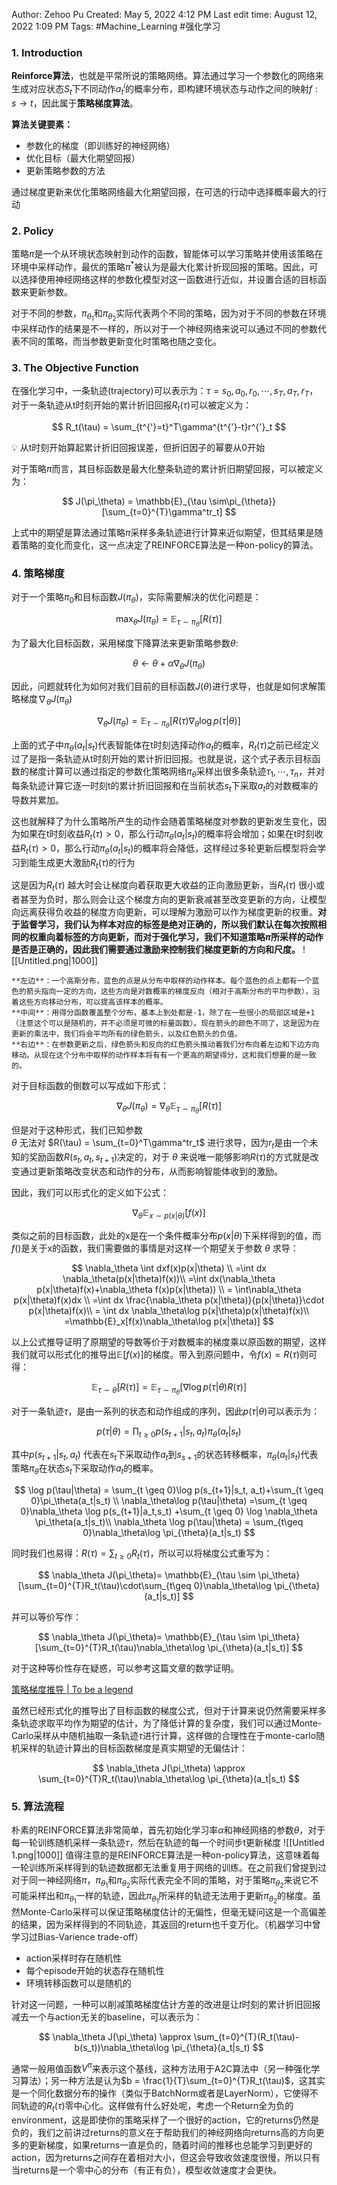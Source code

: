 Author: Zehoo Pu
Created: May 5, 2022 4:12 PM
Last edit time: August 12, 2022 1:09 PM
Tags: #Machine_Learning #强化学习
### 1. Introduction
**Reinforce算法**，也就是平常所说的策略网络。算法通过学习一个参数化的网络来生成对应状态$S_t$下不同动作$a_t^i$的概率分布，即构建环境状态与动作之间的映射$f:s\rightarrow t$，因此属于**策略梯度算法**。

**算法关键要素：**

- 参数化的梯度（即训练好的神经网络）
- 优化目标（最大化期望回报）
- 更新策略参数的方法

通过梯度更新来优化策略网络最大化期望回报，在可选的行动中选择概率最大的行动

### 2. Policy

策略$\pi$是一个从环境状态映射到动作的函数，智能体可以学习策略并使用该策略在环境中采样动作，最优的策略$\pi^*$被认为是最大化累计折现回报的策略。因此，可以选择使用神经网络这样的参数化模型对这一函数进行近似，并设置合适的目标函数来更新参数。

对于不同的参数，$\pi_{\theta_1}$和$\pi_{\theta_2}$实际代表两个不同的策略，因为对于不同的参数在环境中采样动作的结果是不一样的，所以对于一个神经网络来说可以通过不同的参数代表不同的策略，而当参数更新变化时策略也随之变化。

### 3. The Objective Function

在强化学习中，一条轨迹(trajectory)可以表示为：$\tau = s_0,a_0,r_0,\cdots,s_T,a_T,r_T$，对于一条轨迹从t时刻开始的累计折旧回报$R_t(\tau)$可以被定义为：

$$
R_t(\tau) = \sum_{t^{'}=t}^T\gamma^{t^{'}-t}r^{'}_t
$$

<aside>
💡 从t时刻开始算起累计折旧回报误差，但折旧因子的幂要从0开始

</aside>

对于策略$\pi$而言，其目标函数是最大化整条轨迹的累计折旧期望回报，可以被定义为：

$$
J(\pi_\theta) = \mathbb{E}_{\tau \sim\pi_{\theta}}[\sum_{t=0}^{T}\gamma^tr_t]
$$

上式中的期望是算法通过策略$\pi$采样多条轨迹进行计算来近似期望，但其结果是随着策略的变化而变化，这一点决定了REINFORCE算法是一种on-policy的算法。

### 4. 策略梯度

对于一个策略$\pi_0$和目标函数$J(\pi_\theta)$，实际需要解决的优化问题是：

$$
\max_{\theta} J(\pi_\theta) = \mathbb{E}_{\tau\sim\pi_\theta}[R(\tau)]
$$

为了最大化目标函数，采用梯度下降算法来更新策略参数$\theta$:

$$
\theta \leftarrow \theta +\alpha\nabla_{\theta} J(\pi_\theta)
$$

因此，问题就转化为如何对我们目前的目标函数$J(\theta)$进行求导，也就是如何求解策略梯度$\nabla_\theta J(\pi_\theta)$

$$
\nabla_\theta J(\pi_\theta) = \mathbb{E}_{\tau \sim\pi_{\theta}}[R(\tau)\nabla_\theta \log p(\tau|\theta)] 
$$

上面的式子中$\pi_\theta(a_t|s_t)$代表智能体在t时刻选择动作$a_t$的概率，$R_t(\tau)$之前已经定义过了是指一条轨迹从t时刻开始的累计折旧回报。也就是说，这个式子表示目标函数的梯度计算可以通过指定的参数化策略网络$\pi_\theta$采样出很多条轨迹$\tau_1,\cdots,\tau_n$，并对每条轨迹计算它逐一时刻t的累计折旧回报和在当前状态$s_t$下采取$a_t$的对数概率的导数并累加。

这也就解释了为什么策略所产生的动作会随着策略梯度对参数的更新发生变化，因为如果在t时刻收益$R_t(\tau)>0$，那么行动$\pi_\theta(a_t | s_t)$的概率将会增加；如果在t时刻收益$R_t(\tau)>0$，那么行动$\pi_\theta(a_t | s_t)$的概率将会降低，这样经过多轮更新后模型将会学习到能生成更大激励$R_t(\tau)$的行为

这是因为$R_t(\tau)$ 越大时会让梯度向着获取更大收益的正向激励更新，当$R_t(\tau)$ 很小或者甚至为负时，那么则会让这个梯度方向的更新衰减甚至改变更新的方向，让模型向远离获得负收益的梯度方向更新，可以理解为激励可以作为梯度更新的权重。**对于监督学习，我们认为样本对应的标签是绝对正确的，所以我们默认在每次按照相同的权重向着标签的方向更新，而对于强化学习，我们不知道策略$\pi$所采样的动作是否是正确的，因此我们需要通过激励来控制我们梯度更新的方向和尺度。**
![[Untitled.png|1000]]
```ad-note
**左边**：一个高斯分布，蓝色的点是从分布中取样的动作样本。每个蓝色的点上都有一个蓝色的箭头指向一定的方向，这些方向是对数概率的梯度反向（相对于高斯分布的平均参数），沿着这些方向移动分布，可以提高该样本的概率。
**中间**：用得分函数覆盖整个分布，基本上到处都是-1，除了在一些很小的局部区域是+1（注意这个可以是随机的，并不必须是可微的标量函数）。现在箭头的颜色不同了，这是因为在更新的乘法中，我们将会平均所有的绿色箭头，以及红色箭头的负值。
**右边**：在参数更新之后，绿色箭头和反向的红色箭头推动着我们分布向着左边和下边方向移动。从现在这个分布中取样的动作样本将有有一个更高的期望得分，这和我们想要的是一致的。
```
对于目标函数的倒数可以写成如下形式：

$$
\nabla_\theta J(\pi_\theta) = \nabla_\theta\mathbb{E}_{\tau \sim \pi_\theta}[R(\tau)]
$$

但是对于这种形式，我们已知参数  
$\theta$ 无法对 $R(\tau) = \sum_{t=0}^T\gamma^tr_t$ 进行求导，因为$r_t$是由一个未知的奖励函数$R(s_t,a_t,s_{t+1})$决定的，对于 $\theta$ 来说唯一能够影响$R(\tau)$的方式就是改变通过更新策略改变状态和动作的分布，从而影响智能体收到的激励。

因此，我们可以形式化的定义如下公式：

$$
\nabla_\theta \mathbb{E}_{x\sim p(x|\theta)}[f(x)]
$$

类似之前的目标函数，此处的x是在一个条件概率分布$p(x|\theta)$下采样得到的值，而$f()$是关于x的函数，我们需要做的事情是对这样一个期望关于参数 $\theta$ 求导：

$$
\nabla_\theta \int dxf(x)p(x|\theta) \\
=\int dx \nabla_\theta(p(x|\theta)f(x))\\
=\int dx(\nabla_\theta p(x|\theta)f(x)+\nabla_\theta f(x)p(x|\theta)) \\
= \int\nabla_\theta p(x|\theta)f(x)dx \\
=\int dx \frac{\nabla_\theta p(x|\theta)}{p(x|\theta)}\cdot p(x|\theta)f(x)\\
= \int dx \nabla_\theta\log p(x|\theta)p(x|\theta)f(x)\\
=\mathbb{E}_x[f(x)\nabla_\theta\log p(x|\theta)]
$$

以上公式推导证明了原期望的导数等价于对数概率的梯度乘以原函数的期望，这样我们就可以形式化的推导出$\mathbb{E}[f(x)]$的梯度。带入到原问题中，令$f(x) = R(\tau)$则可得：

$$
\mathbb{E}_{\tau\sim\theta} [R(\tau)] = \mathbb{E}_{\tau\sim\pi_\theta}[\nabla \log p(\tau|\theta)R(\tau)]
$$

对于一条轨迹$\tau$，是由一系列的状态和动作组成的序列，因此$p(\tau|\theta)$可以表示为：

$$
p(\tau|\theta) = \prod_{t\geq 0}p(s_{t+1}|s_t,a_t)\pi_\theta(a_t|s_t)
$$

其中$p(s_{t+1}|s_t,a_t)$ 代表在$s_t$下采取动作$a_t$到$s_{s+1}$的状态转移概率，$\pi_\theta(a_t|s_t)$代表策略$\pi_\theta$在状态$s_t$下采取动作$a_t$的概率。

$$
\log p(\tau|\theta) = \sum_{t \geq 0}\log p(s_{t+1}|s_t, a_t)+\sum_{t \geq 0}\pi_\theta(a_t|s_t) \\
\nabla_\theta\log p(\tau|\theta) =\sum_{t \geq 0}\nabla_\theta \log p(s_{t+1}|a_t,s_t) +\sum_{t \geq 0} \log \nabla_\theta \pi_\theta(a_t|s_t)\\
\nabla_\theta \log p(\tau|\theta) = \sum_{t\geq 0}\nabla_\theta\log \pi_{\theta}(a_t|s_t)
$$

同时我们也易得：$R(\tau) = \sum_{t \geq 0} R_t(\tau)$，所以可以将梯度公式重写为：

$$
\nabla_\theta J(\pi_\theta)= \mathbb{E}_{\tau \sim \pi_\theta}[\sum_{t=0}^{T}R_t(\tau)\cdot\sum_{t\geq 0}\nabla_\theta\log \pi_{\theta}(a_t|s_t)]
$$

并可以等价写作：

$$
\nabla_\theta J(\pi_\theta)= \mathbb{E}_{\tau \sim \pi_\theta}[\sum_{t=0}^{T}R_t(\tau)\nabla_\theta\log \pi_{\theta}(a_t|s_t)]
$$

对于这种等价性存在疑惑，可以参考这篇文章的数学证明。

[策略梯度推导 | To be a legend](https://www.yihaosun.cn/2021/04/02/%E7%AD%96%E7%95%A5%E6%A2%AF%E5%BA%A6%E6%8E%A8%E5%AF%BC/)

虽然已经形式化的推导出了目标函数的梯度公式，但对于计算来说仍然需要采样多条轨迹求取平均作为期望的估计，为了降低计算的复杂度，我们可以通过Monte-Carlo采样从中随机抽取一条轨迹$\tau$进行计算，这样做的合理性在于monte-carlo随机采样的轨迹计算出的目标函数梯度是真实期望的无偏估计：

$$
\nabla_\theta J(\pi_\theta) \approx \sum_{t=0}^{T}R_t(\tau)\nabla_\theta\log \pi_{\theta}(a_t|s_t)
$$

### 5. 算法流程

朴素的REINFORCE算法非常简单，首先初始化学习率$\alpha$和神经网络的参数$\theta$，对于每一轮训练随机采样一条轨迹$\tau$，然后在轨迹的每一个时间步t更新梯度
![[Untitled 1.png|1000]]
值得注意的是REINFORCE算法是一种on-policy算法，这意味着每一轮训练所采样得到的轨迹数据都无法重复用于网络的训练。在之前我们曾提到过对于同一神经网络$\pi$，$\pi_{\theta_1}$和$\pi_{\theta_2}$实际代表完全不同的策略，对于策略$\pi_{\theta_2}$来说它不可能采样出和$\pi_{\theta_1}$一样的轨迹，因此$\pi_{\theta_1}$所采样的轨迹无法用于更新$\pi_{\theta_2}$的梯度。虽然Monte-Carlo采样可以保证策略梯度估计的无偏性，但毫无疑问这是一个高偏差的结果，因为采样得到的不同轨迹，其返回的return也千变万化。（机器学习中曾学习过Bias-Varience trade-off）

- action采样时存在随机性
- 每个episode开始的状态存在随机性
- 环境转移函数可以是随机的

针对这一问题，一种可以削减策略梯度估计方差的改进是让$t$时刻的累计折旧回报减去一个与action无关的baseline，可以表示为：

$$
\nabla_\theta J(\pi_\theta) \approx \sum_{t=0}^{T}(R_t(\tau)-b(s_t))\nabla_\theta\log \pi_{\theta}(a_t|s_t)
$$

通常一般用值函数$V^\pi$来表示这个基线，这种方法用于A2C算法中（另一种强化学习算法）；另一种方法是认为$b = \frac{1}{T}\sum_{t=0}^{T}R_t(\tau)$，这其实是一个同化数据分布的操作（类似于BatchNorm或者是LayerNorm），它使得不同轨迹的$R_t(\tau)$零中心化。这样做有什么好处呢，考虑一个Return全为负的environment，这是即使你的策略采样了一个很好的action，它的returns仍然是负的，我们之前讲过returns的意义在于帮助我们的神经网络向returns高的方向更多的更新梯度，如果returns一直是负的，随着时间的推移也总能学习到更好的action，因为returns之间存在着相对大小，但这会导致收敛速度很慢，所以只有当returns是一个零中心的分布（有正有负），模型收敛速度才会更快。


